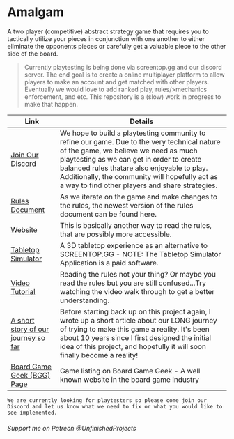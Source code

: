 # Amalgam

A two player (competitive) abstract strategy game that requires you to tactically utilize your pieces  in conjunction with one another to either eliminate the opponents pieces or carefully get a valuable piece to the other side of the board.

>Currently playtesting is being done via screentop.gg and our discord server. The end goal is to create a online multiplayer platform to allow players to make an account and get matched with other players. Eventually we would love to add ranked play, rules/>mechanics enforcement, and etc. This repository is a (slow) work in progress to make that happen.

| Link | Details |
| -------- | --------- |
| [Join Our Discord](https://discord.gg/gKHjJNBWAd) | We hope to build a playtesting community to refine our game. Due to the very technical nature of the game, we believe we need as much playtesting as we can get in order to create balanced rules thatare also enjoyable to play. Additionally, the community will hopefully act as a way to find other players and share strategies. |
| [Rules Document](https://imgur.com/a/amalgam-board-game-rules-0lTmlgR) | As we iterate on the game and make changes to the rules, the newest version of the rules document can be found here.|
| [Website](https://www.amalgamboardgame.com/) | This is basically another way to read the rules, that are possibly more accessible. |
| [Tabletop Simulator](https://steamcommunity.com/sharedfiles/filedetails/?id=1402132394&searchtext=amalgam)  | A 3D tabletop experience as an alternative to SCREENTOP.GG - NOTE: The Tabletop Simulator Application is a paid software. |
| [Video Tutorial](https://youtu.be/qRPrGfseCU4) | Reading the rules not your thing? Or maybe you read the rules but you are still confused...Try watching the video walk through to get a better understanding. |
| [A short story of our journey so far](https://www.patreon.com/posts/amalgam-board-113134314?utm_medium=clipboard_copy&utm_source=copyLink&utm_campaign=postshare_creator&utm_content=join_link) |  Before starting back up on this project again, I wrote up a short article about our LONG journey of trying to make this game a reality. It's been about 10 years since I first designed the initial idea of this project, and hopefully it will soon finally become a reality!|
| [Board Game Geek (BGG) Page]([https://www.amalgamboardgame.com/](https://boardgamegeek.com/boardgame/433428/amalgam)) | Game listing on Board Game Geek - A well known website in the board game industry |


```
We are currently looking for playtesters so please come join our Discord and let us know what we need to fix or what you would like to see implemented.
```

###### Support me on Patreon @UnfinishedProjects
